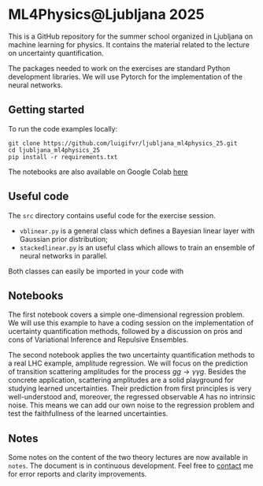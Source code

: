 # ML4Physics@Ljubljana 2025
This is a GitHub repository for the summer school organized in Ljubljana on machine learning for physics.
It contains the material related to the lecture on uncertainty quantification.

The packages needed to work on the exercises are standard Python development libraries.
We will use Pytorch for the implementation of the neural networks.

## Getting started
To run the code examples locally:
```
git clone https://github.com/luigifvr/ljubljana_ml4physics_25.git
cd ljubljana_ml4physics_25
pip install -r requirements.txt
```

The notebooks are also available on Google Colab [here](https://drive.google.com/drive/folders/12L2oy1cWY0QkBJz7hg1NCta15Tt42pck?usp=drive_link)

## Useful code
The `src` directory contains useful code for the exercise session. 
- `vblinear.py` is a general class which defines a Bayesian linear layer with Gaussian prior distribution;
- `stackedlinear.py` is an useful class which allows to train an ensemble of neural networks in parallel.

Both classes can easily be imported in your code with 

## Notebooks
The first notebook covers a simple one-dimensional regression problem. We will use this example to have a coding session on the
implementation of ucertainty quantification methods, followed by a discussion on pros and cons of Variational Inference and 
Repulsive Ensembles.

The second notebook applies the two uncertainty quantification methods to a real LHC example, amplitude regression.
We will focus on the prediction of transition scattering amplitudes for the process $gg\rightarrow \gamma\gamma g$.
Besides the concrete application, scattering amplitudes are a solid playground for studying learned uncertainties.
Their prediction from first principles is very well-understood and, moreover, the regressed observable $A$ has no 
intrinsic noise. This means we can add our own noise to the regression problem and test the faithfullness of the learned
uncertainties.

## Notes
Some notes on the content of the two theory lectures are now available in `notes`.
The document is in continuous development. Feel free to [contact](https://cp3.irmp.ucl.ac.be/public/member/808) me for error reports and clarity improvements.
